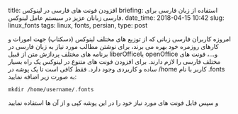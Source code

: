 title: افزودن فونت های فارسی در لینوکس
briefing: استفاده از زبان فارسی برای فارسی زبانان عزیز در سیستم عامل لینوکس.
date_time: 2018-04-15 10:42
slug: linux_fonts
tags: linux, fonts, persian,
type: post

امروزه کاربران فارسی زبانی که از توزیع های مختلف لینوکس (دسکتاپ) جهت امورات و کارهای روزمره خود بهره می برند، برای نوشتن مطالب مورد نیاز به زبان فارسی در برنامه های مختلف پردازش متن از قبیل liberOfficeیا openOffice و...، فونت های مختلف فارسی را لازم دارند.
برای افزودن فونت های متنوع در لینوکس یک راه بسیار ساده و کاربردی وجود دارد. فقط کافی است تا یک پوشه در /home کاربر با نام .fonts به صورت زیر اضافه نمایید:

    mkdir /home/username/.fonts
  
و سپس فایل فونت های مورد نیاز خود را در این پوشه کپی و از آن ها استفاده نمایید
